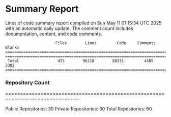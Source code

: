 # Summary Report
Lines of code summary report compiled on Sun May 11 01:15:34 UTC 2025 with an automatic daily update. The comment count includes documentation, content, and code comments.
```
                      Files        Lines         Code     Comments       Blanks
===============================================================================
===============================================================================
 Total                 475        96218        88331         4585         3302
===============================================================================
```

### Repository Count
===============================================================================

Public Repositories: 30
Private Repositories: 30
Total Repositories: 60

